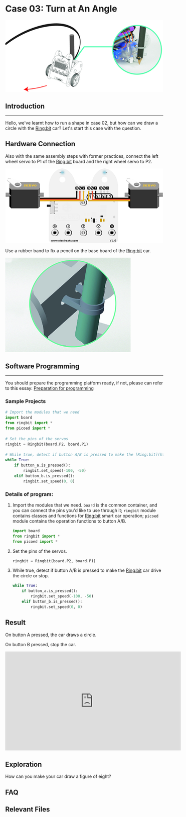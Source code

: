 # Case 03: Turn at An Angle

![](./images/case03.png)

## Introduction
---

Hello, we've learnt how to run a shape in case 02, but how can we draw a circle with the [Ring:bit](https://www.elecfreaks.com/elecfreaks-micro-bit-ring-bit-v2-car-kit-without-micro-bit-board.html) car? Let's start this case with the question. 

## Hardware Connection

Also with the same assembly steps with former practices, connect the left wheel servo to P1 of the [Ring:bit](https://www.elecfreaks.com/elecfreaks-micro-bit-ring-bit-v2-car-kit-without-micro-bit-board.html) board and the right wheel servo to P2.

![](./images/case.png)

Use a rubber band to fix a pencil on the base board of the [Ring:bit](https://www.elecfreaks.com/elecfreaks-micro-bit-ring-bit-v2-car-kit-without-micro-bit-board.html) car.

![](./images/case0301.png)

## Software Programming

---

You should prepare the programming platform ready, if not, please can refer to this essay: [Preparation for programming](https://www.elecfreaks.com/learn-en/pico-ed/index.html)

### Sample Projects

```python
# Import the modules that we need
import board
from ringbit import *
from picoed import *

# Set the pins of the servos
ringbit = Ringbit(board.P2, board.P1)

# While true, detect if button A/B is pressed to make the [Ring:bit](https://www.elecfreaks.com/elecfreaks-micro-bit-ring-bit-v2-car-kit-without-micro-bit-board.html) car drive the circle or stop. 
while True:
    if button_a.is_pressed():
        ringbit.set_speed(-100, -50)
    elif button_b.is_pressed():
        ringbit.set_speed(0, 0)

```

### Details of program:

1. Import the modules that we need. `board` is the common container, and you can connect the pins you'd like to use through it; `ringbit` module contains classes and functions for [Ring:bit](https://www.elecfreaks.com/elecfreaks-micro-bit-ring-bit-v2-car-kit-without-micro-bit-board.html) smart car operation;  `picoed` module contains the operation functions to button A/B. 

   ```python
   import board
   from ringbit import *
   from picoed import *
   ```

2. Set the pins of the servos.

   ```python
   ringbit = Ringbit(board.P2, board.P1)
   ```

3. While true, detect if button A/B is pressed to make the [Ring:bit](https://www.elecfreaks.com/elecfreaks-micro-bit-ring-bit-v2-car-kit-without-micro-bit-board.html) car drive the circle or stop. 

   ```python
   while True:
       if button_a.is_pressed():
           ringbit.set_speed(-100, -50)
       elif button_b.is_pressed():
           ringbit.set_speed(0, 0)
   ```

   

## Result

On button A pressed, the car draws a circle.

On button B pressed, stop the car.

<iframe width="560" height="315" src="https://www.youtube.com/embed/fEO9EPXERHM" title="YouTube video player" frameborder="0" allow="accelerometer; autoplay; clipboard-write; encrypted-media; gyroscope; picture-in-picture" allowfullscreen></iframe>

## Exploration

How can you make your car draw a figure of eight?

## FAQ

## Relevant Files
